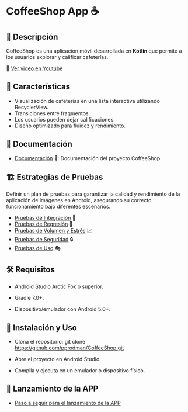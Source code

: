 # CoffeeShop App ☕

## 📌 Descripción
CoffeeShop es una aplicación móvil desarrollada en **Kotlin** que permite a los usuarios explorar y calificar cafeterías.

🎥 [Ver video en Youtube](https://www.youtube.com/shorts/mrcvX08uODA)

## 📱 Características
- Visualización de cafeterías en una lista interactiva utilizando RecyclerView.
- Transiciones entre fragmentos.
- Los usuarios pueden dejar calificaciones.
- Diseño optimizado para fluidez y rendimiento.

## 📂 Documentación
- [Documentación](./DOCUMENTACION.md) 📖: Documentación del proyecto CoffeeShop.

## 🏗️ Estrategias de Pruebas
Definir un plan de pruebas para garantizar la calidad y rendimiento de la aplicación de imágenes en Android, asegurando su correcto funcionamiento bajo diferentes escenarios.

- [Pruebas de Integración](./PRUEBAS_INTEGRACION.md) 🧪
- [Pruebas de Regresión](./PRUEBAS_REGRESION.md) 🔄
- [Pruebas de Volumen y Estrés](./PRUEBAS_VOLUMEN_ESTRES.md) 📈
- [Pruebas de Seguridad](./PRUEBAS_SEGURIDAD.md) 🔒
- [Pruebas de Uso](./PRUEBAS_USO.md) 🎭

## 🛠️ Requisitos

- Android Studio Arctic Fox o superior.

- Gradle 7.0+.

- Dispositivo/emulador con Android 5.0+.

## 📝 Instalación y Uso

- Clona el repositorio: git clone https://github.com/pprodman/CoffeeShop.git

- Abre el proyecto en Android Studio.

- Compila y ejecuta en un emulador o dispositivo físico.

## 🚀 Lanzamiento de la APP
- [Paso a seguir para el lanzamiento de la APP](.LANZAMIENTO.md)
